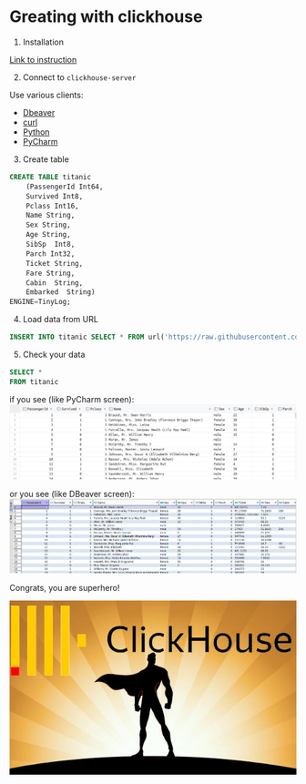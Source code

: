 # Greating with clickhouse

1. Installation

[Link to instruction]()

2. Connect to `clickhouse-server`

Use various clients:
- [Dbeaver](https://clickhouse.com/docs/en/integrations/dbeaver)
- [curl](https://clickhouse.com/docs/ru/interfaces/http)
- [Python](https://github.com/mymarilyn/clickhouse-driver)
- [PyCharm](https://www.jetbrains.com/help/pycharm/clickhouse.html#connect-to-clickhouse-database)

3. Create table

```sql
CREATE TABLE titanic 
    (PassengerId Int64, 
    Survived Int8, 
    Pclass Int16, 
    Name String, 
    Sex String, 
    Age String, 
    SibSp  Int8, 
    Parch Int32, 
    Ticket String, 
    Fare String, 
    Cabin  String, 
    Embarked  String)
ENGINE=TinyLog;
```

4. Load data from URL

```sql
INSERT INTO titanic SELECT * FROM url('https://raw.githubusercontent.com/dmitrii12334/clickhouse/main/titanic', CSVWithNames, 'PassengerId Int64, Survived Int8, Pclass Int16, Name String, Sex String, Age String, SibSp Int8, Parch Int32, Ticket String, Fare String, Cabin  String, Embarked  String');
```

5. Check your data

```sql
SELECT *
FROM titanic
```

if you see (like PyCharm screen):
![pycharm_click_test.png](..%2F..%2Fimg%2Fpycharm_click_test.png)

or you see (like DBeaver screen):
![dbeaver_click_test.png](..%2F..%2Fimg%2Fdbeaver_click_test.png)

Congrats, you are superhero!

![superhero-clickhouse.jpg](..%2F..%2Fimg%2Fsuperhero-clickhouse.jpg)
